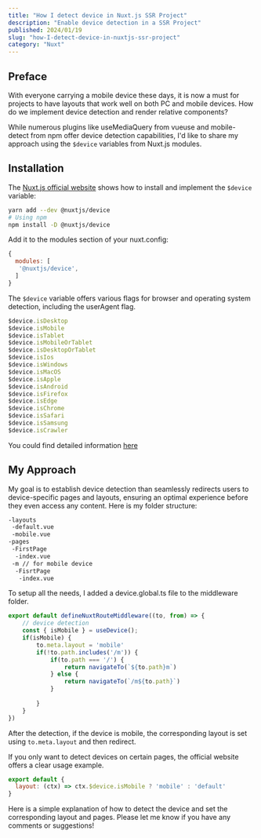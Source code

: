 ```yaml
---
title: "How I detect device in Nuxt.js SSR Project"
description: "Enable device detection in a SSR Project"
published: 2024/01/19
slug: "how-I-detect-device-in-nuxtjs-ssr-project"
category: "Nuxt"
---
```

## Preface
With everyone carrying a mobile device these days, it is now a must for projects to have layouts that work well on both PC and mobile devices. How do we implement device detection and render relative components?

While numerous plugins like useMediaQuery from vueuse and mobile-detect from npm offer device detection capabilities, I'd like to share my approach using the `$device` variables from Nuxt.js modules.

## Installation

The [Nuxt.js official website](https://nuxt.com/modules/device) shows how to install and implement the `$device` variable:

```` bash
yarn add --dev @nuxtjs/device
# Using npm
npm install -D @nuxtjs/device
````

Add it to the modules section of your nuxt.config:

````js
{
  modules: [
   '@nuxtjs/device',
  ]
}
````

The `$device` variable offers various flags for browser and operating system detection, including the userAgent flag.

````js
$device.isDesktop
$device.isMobile
$device.isTablet
$device.isMobileOrTablet
$device.isDesktopOrTablet
$device.isIos
$device.isWindows
$device.isMacOS
$device.isApple
$device.isAndroid
$device.isFirefox
$device.isEdge
$device.isChrome
$device.isSafari
$device.isSamsung
$device.isCrawler
````

You could find detailed information [here](https://nuxt.com/modules/device#usage)

## My Approach

My goal is to establish device detection than seamlessly redirects users to device-specific pages and layouts, ensuring an optimal experience before they even access any content. Here is my folder structure:

````bash
-layouts
 -default.vue
 -mobile.vue
-pages
 -FirstPage
  -index.vue
 -m // for mobile device
  -FisrtPage
   -index.vue
````

To setup all the needs, I added a device.global.ts file to the middleware folder.

````ts
export default defineNuxtRouteMiddleware((to, from) => {
    // device detection
    const { isMobile } = useDevice();
    if(isMobile) {
        to.meta.layout = 'mobile'
        if(!to.path.includes('/m')) {
            if(to.path === '/') {
                return navigateTo(`${to.path}m`)
            } else {
                return navigateTo(`/m${to.path}`)
            }
            
        }
    }
})
````

After the detection, if the device is mobile, the corresponding layout is set using `to.meta.layout` and then redirect.

If you only want to detect devices on certain pages, the official website offers a clear usage example.

````js
export default {
  layout: (ctx) => ctx.$device.isMobile ? 'mobile' : 'default'
}
````

Here is a simple explanation of how to detect the device and set the corresponding layout and pages. Please let me know if you have any comments or suggestions!
